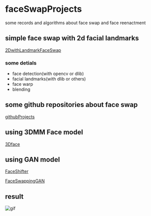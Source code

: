 # faceSwapProjects
some records and algorithms about face swap and face reenactment 


## simple face swap with 2d facial landmarks
[2DwithLandmarkFaceSwap](2DwithLandmarkFaceSwap/README.md)
### some detials
* face detection(with opencv or dlib)
* facial landmarks(with dlib or others)
* face warp
* blending 

## some github repositories about face swap
[githubProjects](githubProjects/README.md)


##  using 3DMM Face model
[3Dface](3Dface/README.md)

## using GAN model 
[FaceShifter](FaceShifter/readme.md)

[FaceSwappingGAN](FaceSwappingGAN/README.md)

## result
![gif](Model_C_Video_Gif.gif)